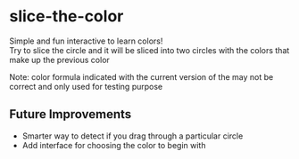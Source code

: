 # slice-the-color

Simple and fun interactive to learn colors!\
Try to slice the circle and it will be sliced into two circles with the colors that make up the previous color

Note: color formula indicated with the current version of the may not be correct and only used for testing purpose

## Future Improvements

-   Smarter way to detect if you drag through a particular circle
-   Add interface for choosing the color to begin with
